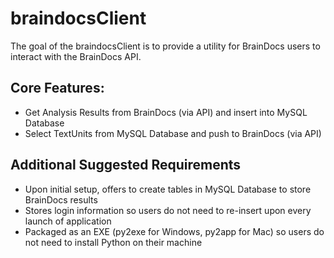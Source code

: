 # braindocsClient

The goal of the braindocsClient is to provide a utility for BrainDocs users to interact with the BrainDocs API.

## Core Features:
* Get Analysis Results from BrainDocs (via API) and insert into MySQL Database
* Select TextUnits from MySQL Database and push to BrainDocs (via API)

## Additional Suggested Requirements
* Upon initial setup, offers to create tables in MySQL Database to store BrainDocs results
* Stores login information so users do not need to re-insert upon every launch of application
* Packaged as an EXE (py2exe for Windows, py2app for Mac) so users do not need to install Python on their machine